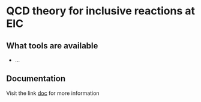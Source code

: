 # QCD theory for inclusive reactions at EIC

## What tools are available

- ...

## Documentation 

Visit the link [doc] for more information

[doc]:https://jeffersonlab.github.io/txgrids/




